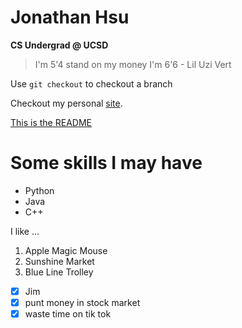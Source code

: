 # Jonathan Hsu

**CS Undergrad @ UCSD**

> I'm 5'4 stand on my money I'm 6'6 - Lil Uzi Vert  

Use `git checkout` to checkout a branch 

Checkout my personal [site](http://www.jonathan-hsu.com).

[This is the README](README.md)

# Some skills I may have
- Python
- Java 
- C++

I like ...
1. Apple Magic Mouse
2. Sunshine Market
3. Blue Line Trolley

- [x] Jim
- [x] punt money in stock market
- [x] waste time on tik tok
